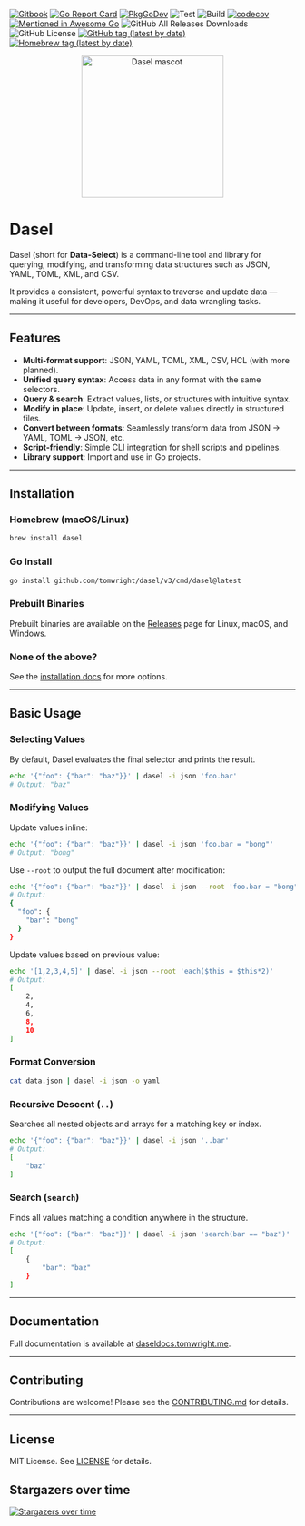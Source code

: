 [![Gitbook](https://badges.aleen42.com/src/gitbook_1.svg)](https://daseldocs.tomwright.me)
[![Go Report Card](https://goreportcard.com/badge/github.com/tomwright/dasel/v3)](https://goreportcard.com/report/github.com/tomwright/dasel/v3)
[![PkgGoDev](https://pkg.go.dev/badge/github.com/tomwright/dasel)](https://pkg.go.dev/github.com/tomwright/dasel/v3)
![Test](https://github.com/TomWright/dasel/workflows/Test/badge.svg)
![Build](https://github.com/TomWright/dasel/workflows/Build/badge.svg)
[![codecov](https://codecov.io/gh/TomWright/dasel/branch/master/graph/badge.svg)](https://codecov.io/gh/TomWright/dasel)
[![Mentioned in Awesome Go](https://awesome.re/mentioned-badge.svg)](https://github.com/avelino/awesome-go)
![GitHub All Releases Downloads](https://img.shields.io/github/downloads/TomWright/dasel/total)
![GitHub License](https://img.shields.io/github/license/TomWright/dasel)
[![GitHub tag (latest by date)](https://img.shields.io/github/v/tag/TomWright/dasel?label=latest%20release)](https://github.com/TomWright/dasel/releases/latest)
[![Homebrew tag (latest by date)](https://img.shields.io/homebrew/v/dasel)](https://formulae.brew.sh/formula/dasel)

<div align="center">
    <img src="./daselgopher.png" alt="Dasel mascot" width="250"/>
</div>

# Dasel

Dasel (short for **Data-Select**) is a command-line tool and library for querying, modifying, and transforming data structures such as JSON, YAML, TOML, XML, and CSV.

It provides a consistent, powerful syntax to traverse and update data — making it useful for developers, DevOps, and data wrangling tasks.

---

## Features

* **Multi-format support**: JSON, YAML, TOML, XML, CSV, HCL (with more planned).
* **Unified query syntax**: Access data in any format with the same selectors.
* **Query & search**: Extract values, lists, or structures with intuitive syntax.
* **Modify in place**: Update, insert, or delete values directly in structured files.
* **Convert between formats**: Seamlessly transform data from JSON → YAML, TOML → JSON, etc.
* **Script-friendly**: Simple CLI integration for shell scripts and pipelines.
* **Library support**: Import and use in Go projects.

---

## Installation

### Homebrew (macOS/Linux)

```sh
brew install dasel
```

### Go Install

```sh
go install github.com/tomwright/dasel/v3/cmd/dasel@latest
```

### Prebuilt Binaries

Prebuilt binaries are available on the [Releases](https://github.com/TomWright/dasel/releases) page for Linux, macOS, and Windows.

### None of the above?

See the [installation docs](https://daseldocs.tomwright.me/getting-started/installation) for more options.

---

## Basic Usage

### Selecting Values

By default, Dasel evaluates the final selector and prints the result.

```sh
echo '{"foo": {"bar": "baz"}}' | dasel -i json 'foo.bar'
# Output: "baz"
```

### Modifying Values

Update values inline:

```sh
echo '{"foo": {"bar": "baz"}}' | dasel -i json 'foo.bar = "bong"'
# Output: "bong"
```

Use `--root` to output the full document after modification:

```sh
echo '{"foo": {"bar": "baz"}}' | dasel -i json --root 'foo.bar = "bong"'
# Output:
{
  "foo": {
    "bar": "bong"
  }
}
```

Update values based on previous value:

```sh
echo '[1,2,3,4,5]' | dasel -i json --root 'each($this = $this*2)'
# Output:
[
    2,
    4,
    6,
    8,
    10
]
```

### Format Conversion

```sh
cat data.json | dasel -i json -o yaml
```

### Recursive Descent (`..`)

Searches all nested objects and arrays for a matching key or index.

```sh
echo '{"foo": {"bar": "baz"}}' | dasel -i json '..bar'
# Output:
[
    "baz"
]

```

### Search (`search`)

Finds all values matching a condition anywhere in the structure.

```sh
echo '{"foo": {"bar": "baz"}}' | dasel -i json 'search(bar == "baz")'
# Output:
[
    {
        "bar": "baz"
    }
]

```

---

## Documentation

Full documentation is available at [daseldocs.tomwright.me](https://daseldocs.tomwright.me).

---

## Contributing

Contributions are welcome! Please see the [CONTRIBUTING.md](./CONTRIBUTING.md) for details.

---

## License

MIT License. See [LICENSE](./LICENSE) for details.

## Stargazers over time

[![Stargazers over time](https://starchart.cc/TomWright/dasel.svg)](https://starchart.cc/TomWright/dasel)
